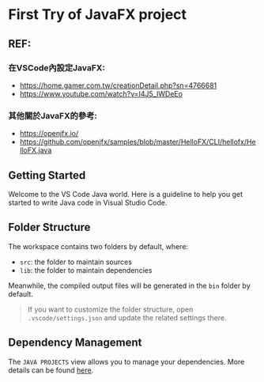 # First Try of JavaFX project

## REF:

### 在VSCode內設定JavaFX:
+ https://home.gamer.com.tw/creationDetail.php?sn=4766681
+ https://www.youtube.com/watch?v=I4J5_IWDeEo

### 其他關於JavaFX的參考:
+ https://openjfx.io/
+ https://github.com/openjfx/samples/blob/master/HelloFX/CLI/hellofx/HelloFX.java

## Getting Started

Welcome to the VS Code Java world. Here is a guideline to help you get started to write Java code in Visual Studio Code.

## Folder Structure

The workspace contains two folders by default, where:

- `src`: the folder to maintain sources
- `lib`: the folder to maintain dependencies

Meanwhile, the compiled output files will be generated in the `bin` folder by default.

> If you want to customize the folder structure, open `.vscode/settings.json` and update the related settings there.

## Dependency Management

The `JAVA PROJECTS` view allows you to manage your dependencies. More details can be found [here](https://github.com/microsoft/vscode-java-dependency#manage-dependencies).
